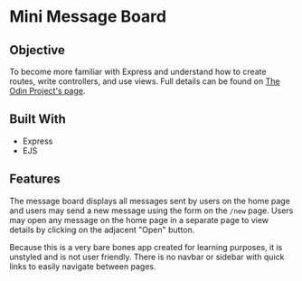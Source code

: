 # Mini Message Board

## Objective

To become more familiar with Express and understand how to create routes, write controllers, and use views. Full details can be found on [The Odin Project's page](https://www.theodinproject.com/lessons/node-path-nodejs-mini-message-board).

## Built With

- Express
- EJS

## Features

The message board displays all messages sent by users on the home page and users may send a new message using the form on the `/new` page. Users may open any message on the home page in a separate page to view details by clicking on the adjacent "Open" button.

Because this is a very bare bones app created for learning purposes, it is unstyled and is not user friendly. There is no navbar or sidebar with quick links to easily navigate between pages.